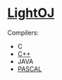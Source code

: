 # [LightOJ](http://www.lightoj.com/index.php)


Compilers:

- C
- [C++](c++.md)
- JAVA
- [PASCAL](pascal.md)
